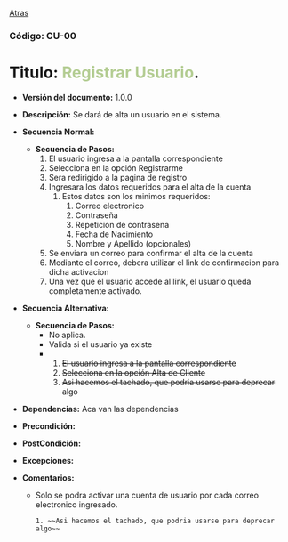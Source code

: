 [Atras](UseCases.md)

### Código: CU-00
# Titulo: <span style="color:#B4CD93">Registrar Usuario</span>.
- **Versión del documento:** 1.0.0
- **Descripción:** Se dará de alta un usuario en el sistema.
- **Secuencia Normal:** 
    - **Secuencia de Pasos:**
        1. El usuario ingresa a la pantalla correspondiente
        2. Selecciona en la opción Registrarme
        3. Sera redirigido a la pagina de registro
        4. Ingresara los datos requeridos para el alta de la cuenta
           1. Estos datos son los minimos requeridos:
              1. Correo electronico
              2. Contraseña
              3. Repeticion de contrasena
              4. Fecha de Nacimiento
              5. Nombre y Apellido (opcionales)
        5. Se enviara un correo para confirmar el alta de la cuenta
        6. Mediante el correo, debera utilizar el link de confirmacion para dicha activacion
        7. Una vez que el usuario accede al link, el usuario queda completamente activado.
        
- **Secuencia Alternativa:**
    - **Secuencia de Pasos:**
      - No aplica.
      - Valida si el usuario ya existe
      - 
        1. ~~El usuario ingresa a la pantalla correspondiente~~
        2. ~~Selecciona en la opción Alta de Cliente~~
        3. ~~Asi hacemos el tachado, que podria usarse para deprecar algo~~
        
    
- **Dependencias:** Aca van las dependencias
- **Precondición:**
- **PostCondición:**
- **Excepciones:**
- **Comentarios:**
  - Solo se podra activar una cuenta de usuario por cada correo electronico ingresado.

        1. ~~Asi hacemos el tachado, que podria usarse para deprecar algo~~